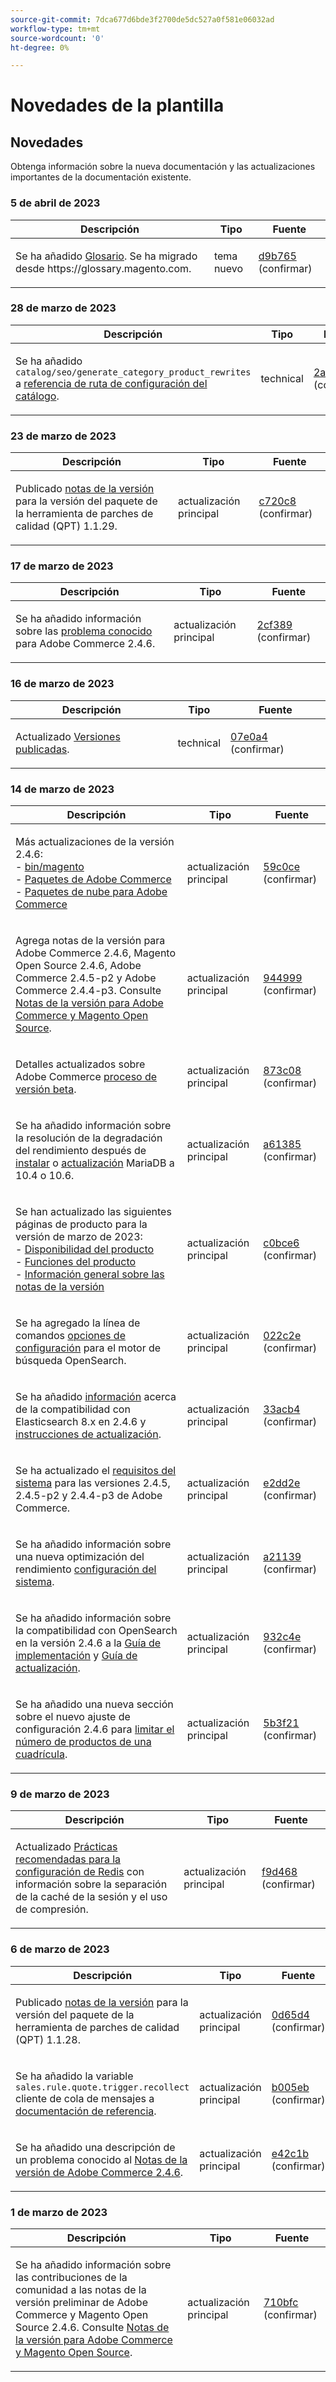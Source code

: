 ```yaml
---
source-git-commit: 7dca677d6bde3f2700de5dc527a0f581e06032ad
workflow-type: tm+mt
source-wordcount: '0'
ht-degree: 0%

---
```

# Novedades de la plantilla

## Novedades

Obtenga información sobre la nueva documentación y las actualizaciones importantes de la documentación existente.

### 5 de abril de 2023

<table style="table-layout:auto;">
  <thead>
    <tr>
      <th>Descripción</th>
      <th>Tipo</th>
      <th>Fuente</th>
    </tr>
  </thead>
  <tbody>
    <tr>
      <td><p>Se ha añadido <a href="https://experienceleague.adobe.com/docs/commerce-operations/operational-playbook/glossary.html">Glosario</a>. Se ha migrado desde https://glossary.magento.com.</p>
</td>
      <td>tema nuevo</td>
      <td><a href="https://github.com/AdobeDocs/commerce-operations.en/commit/d9b7659e5d4c3770956f0c2a96e5c97a3dc2af19">d9b765</a> (confirmar)</td>
    </tr>
  </tbody>
</table><!-- date_group -->

### 28 de marzo de 2023

<table style="table-layout:auto;">
  <thead>
    <tr>
      <th>Descripción</th>
      <th>Tipo</th>
      <th>Fuente</th>
    </tr>
  </thead>
  <tbody>
    <tr>
      <td><p>Se ha añadido <code class="language-plaintext highlighter-rouge">catalog/seo/generate_category_product_rewrites</code> a <a href="https://experienceleague.adobe.com/docs/commerce-operations/configuration-guide/paths/config-reference-catalog.html">referencia de ruta de configuración del catálogo</a>.</p>
</td>
      <td>technical</td>
      <td><a href="https://github.com/AdobeDocs/commerce-operations.en/commit/2a93d4cdbf6ad59f1bf1bd0e4f89bdefb84652a8">2a93d4</a> (confirmar)</td>
    </tr>
  </tbody>
</table>

### 23 de marzo de 2023

<table style="table-layout:auto;">
  <thead>
    <tr>
      <th>Descripción</th>
      <th>Tipo</th>
      <th>Fuente</th>
    </tr>
  </thead>
  <tbody>
    <tr>
      <td><p>Publicado <a href="https://experienceleague.adobe.com/docs/commerce-operations/tools/quality-patches-tool/release-notes.html">notas de la versión</a> para la versión del paquete de la herramienta de parches de calidad (QPT) 1.1.29.</p>
</td>
      <td>actualización principal</td>
      <td><a href="https://github.com/AdobeDocs/commerce-operations.en/commit/c720c867eecfce0ba584da55aefd8f09ccb3b9f6">c720c8</a> (confirmar)</td>
    </tr>
  </tbody>
</table>

### 17 de marzo de 2023

<table style="table-layout:auto;">
  <thead>
    <tr>
      <th>Descripción</th>
      <th>Tipo</th>
      <th>Fuente</th>
    </tr>
  </thead>
  <tbody>
    <tr>
      <td><p>Se ha añadido información sobre las <a href="https://experienceleague.adobe.com/docs/commerce-operations/release/notes/adobe-commerce/2-4-6.html#known-issue">problema conocido</a> para Adobe Commerce 2.4.6.</p>
</td>
      <td>actualización principal</td>
      <td><a href="https://github.com/AdobeDocs/commerce-operations.en/commit/2cf389ad5aaa198cdffb0a32adab3774a613bdc1">2cf389</a> (confirmar)</td>
    </tr>
  </tbody>
</table>

### 16 de marzo de 2023

<table style="table-layout:auto;">
  <thead>
    <tr>
      <th>Descripción</th>
      <th>Tipo</th>
      <th>Fuente</th>
    </tr>
  </thead>
  <tbody>
    <tr>
      <td><p>Actualizado <a href="https://experienceleague.adobe.com/docs/commerce-operations/release/versions.html&lt;br/&gt;">Versiones publicadas</a>.</p>
</td>
      <td>technical</td>
      <td><a href="https://github.com/AdobeDocs/commerce-operations.en/commit/07e0a497aec1f4fc5d0ce7226b4406ef756e8359">07e0a4</a> (confirmar)</td>
    </tr>
  </tbody>
</table>

### 14 de marzo de 2023

<table style="table-layout:auto;">
  <thead>
    <tr>
      <th>Descripción</th>
      <th>Tipo</th>
      <th>Fuente</th>
    </tr>
  </thead>
  <tbody>
    <tr>
      <td><p>Más actualizaciones de la versión 2.4.6:<br />- <a href="https://experienceleague.adobe.com/docs/commerce-operations_en/reference/commerce-on-premises.html">bin/magento</a><br />- <a href="https://experienceleague.adobe.com/docs/commerce-operations/release/packages/adobe-commerce.html">Paquetes de Adobe Commerce</a><br />- <a href="https://experienceleague.adobe.com/docs/commerce-operations/release/packages/cloud.html">Paquetes de nube para Adobe Commerce</a></p>
</td>
      <td>actualización principal</td>
      <td><a href="https://github.com/AdobeDocs/commerce-operations.en/commit/59c0cefdd63d2774ac0cfdee52d9f6fc916e7f88">59c0ce</a> (confirmar)</td>
    </tr>
    <tr>
      <td><p>Agrega notas de la versión para Adobe Commerce 2.4.6, Magento Open Source 2.4.6, Adobe Commerce 2.4.5-p2 y Adobe Commerce 2.4.4-p3.  Consulte <a href="https://experienceleague.adobe.com/docs/commerce-operations/release/notes/overview.html">Notas de la versión para Adobe Commerce y Magento Open Source</a>.</p>
</td>
      <td>actualización principal</td>
      <td><a href="https://github.com/AdobeDocs/commerce-operations.en/commit/944999e0a935faacd5d1ac812d8dc8af566f9396">944999</a> (confirmar)</td>
    </tr>
    <tr>
      <td><p>Detalles actualizados sobre Adobe Commerce <a href="https://experienceleague.adobe.com/docs/commerce-operations/release/beta-program.html">proceso de versión beta</a>.</p>
</td>
      <td>actualización principal</td>
      <td><a href="https://github.com/AdobeDocs/commerce-operations.en/commit/873c08d75c8bd95490eca29b088ef48aa133acbf">873c08</a> (confirmar)</td>
    </tr>
    <tr>
      <td><p>Se ha añadido información sobre la resolución de la degradación del rendimiento después de <a href="https://experienceleague.adobe.com/docs/commerce-operations/installation-guide/prerequisites/database-server/mysql.html">instalar</a> o <a href="https://experienceleague.adobe.com/docs/commerce-operations/upgrade-guide/prepare/prerequisites.html">actualización</a> MariaDB a 10.4 o 10.6.</p>
</td>
      <td>actualización principal</td>
      <td><a href="https://github.com/AdobeDocs/commerce-operations.en/commit/a6138555bbe87700be0a74d03c921b4beb741cf2">a61385</a> (confirmar)</td>
    </tr>
    <tr>
      <td><p>Se han actualizado las siguientes páginas de producto para la versión de marzo de 2023:<br />- <a href="https://experienceleague.adobe.com/docs/commerce-operations/release/product-availability.html">Disponibilidad del producto</a><br />- <a href="https://experienceleague.adobe.com/docs/commerce-operations/release/features.html">Funciones del producto</a><br />- <a href="https://experienceleague.adobe.com/docs/commerce-operations/release/notes/overview.html">Información general sobre las notas de la versión</a></p>
</td>
      <td>actualización principal</td>
      <td><a href="https://github.com/AdobeDocs/commerce-operations.en/commit/c0bce6b659a8334339dc929513a631262deccf7a">c0bce6</a> (confirmar)</td>
    </tr>
    <tr>
      <td><p>Se ha agregado la línea de comandos <a href="https://experienceleague.adobe.com/docs/commerce-operations/installation-guide/advanced.html">opciones de configuración</a> para el motor de búsqueda OpenSearch.</p>
</td>
      <td>actualización principal</td>
      <td><a href="https://github.com/AdobeDocs/commerce-operations.en/commit/022c2ea7384b91f863435c77f753b1a2faeb6560">022c2e</a> (confirmar)</td>
    </tr>
    <tr>
      <td><p>Se ha añadido <a href="https://experienceleague.adobe.com/docs/commerce-operations/configuration-guide/search/configure-search-engine.html">información</a> acerca de la compatibilidad con Elasticsearch 8.x en 2.4.6 y <a href="https://experienceleague.adobe.com/docs/commerce-operations/upgrade-guide/prepare/prerequisites.html">instrucciones de actualización</a>.</p>
</td>
      <td>actualización principal</td>
      <td><a href="https://github.com/AdobeDocs/commerce-operations.en/commit/33acb41735d5669008ae6ddf6c971062a0dbf158">33acb4</a> (confirmar)</td>
    </tr>
    <tr>
      <td><p>Se ha actualizado el <a href="https://experienceleague.adobe.com/docs/commerce-operations/installation-guide/system-requirements.html">requisitos del sistema</a> para las versiones 2.4.5, 2.4.5-p2 y 2.4.4-p3 de Adobe Commerce.</p>
</td>
      <td>actualización principal</td>
      <td><a href="https://github.com/AdobeDocs/commerce-operations.en/commit/e2dd2e7e57ec0ef25356b2ad3bebfa2ce187c863">e2dd2e</a> (confirmar)</td>
    </tr>
    <tr>
      <td><p>Se ha añadido información sobre una nueva optimización del rendimiento <a href="https://experienceleague.adobe.com/docs/commerce-operations/performance-best-practices/configuration.html#customer-segments-validation">configuración del sistema</a>.</p>
</td>
      <td>actualización principal</td>
      <td><a href="https://github.com/AdobeDocs/commerce-operations.en/commit/a211392b4254b29a7981794f8c6632c2db127039">a21139</a> (confirmar)</td>
    </tr>
    <tr>
      <td><p>Se ha añadido información sobre la compatibilidad con OpenSearch en la versión 2.4.6 a la <a href="https://experienceleague.adobe.com/docs/commerce-operations/implementation-playbook/overview.html">Guía de implementación</a> y <a href="https://experienceleague.adobe.com/docs/commerce-operations/upgrade-guide/overview.html">Guía de actualización</a>.</p>
</td>
      <td>actualización principal</td>
      <td><a href="https://github.com/AdobeDocs/commerce-operations.en/commit/932c4e580349b95270ba30c01ce523bd1e462875">932c4e</a> (confirmar)</td>
    </tr>
    <tr>
      <td><p>Se ha añadido una nueva sección sobre el nuevo ajuste de configuración 2.4.6 para <a href="https://experienceleague.adobe.com/docs/commerce-operations/performance-best-practices/configuration.html#limit-number-of-products-in-grid">limitar el número de productos de una cuadrícula</a>.</p>
</td>
      <td>actualización principal</td>
      <td><a href="https://github.com/AdobeDocs/commerce-operations.en/commit/5b3f2153504d89d2f3b0196bf99a9c08633e84b2">5b3f21</a> (confirmar)</td>
    </tr>
  </tbody>
</table>

### 9 de marzo de 2023

<table style="table-layout:auto;">
  <thead>
    <tr>
      <th>Descripción</th>
      <th>Tipo</th>
      <th>Fuente</th>
    </tr>
  </thead>
  <tbody>
    <tr>
      <td><p>Actualizado <a href="https://experienceleague.adobe.com/docs/commerce-operations/implementation-playbook/best-practices/planning/redis-service-configuration.html">Prácticas recomendadas para la configuración de Redis</a> con información sobre la separación de la caché de la sesión y el uso de compresión.</p>
</td>
      <td>actualización principal</td>
      <td><a href="https://github.com/AdobeDocs/commerce-operations.en/commit/f9d46893a25569b9cb00b45ab285758b3b74b410">f9d468</a> (confirmar)</td>
    </tr>
  </tbody>
</table>

### 6 de marzo de 2023

<table style="table-layout:auto;">
  <thead>
    <tr>
      <th>Descripción</th>
      <th>Tipo</th>
      <th>Fuente</th>
    </tr>
  </thead>
  <tbody>
    <tr>
      <td><p>Publicado <a href="https://experienceleague.adobe.com/docs/commerce-operations/tools/quality-patches-tool/release-notes.html">notas de la versión</a> para la versión del paquete de la herramienta de parches de calidad (QPT) 1.1.28.</p>
</td>
      <td>actualización principal</td>
      <td><a href="https://github.com/AdobeDocs/commerce-operations.en/commit/0d65d40935b3efe09147e60252cf334b86052126">0d65d4</a> (confirmar)</td>
    </tr>
    <tr>
      <td><p>Se ha añadido la variable <code class="language-plaintext highlighter-rouge">sales.rule.quote.trigger.recollect</code> cliente de cola de mensajes a <a href="https://experienceleague.adobe.com/docs/commerce-operations/configuration-guide/message-queues/consumers.html">documentación de referencia</a>.</p>
</td>
      <td>actualización principal</td>
      <td><a href="https://github.com/AdobeDocs/commerce-operations.en/commit/b005eb39a8807147979f177a9460e45b75b7853e">b005eb</a> (confirmar)</td>
    </tr>
    <tr>
      <td><p>Se ha añadido una descripción de un problema conocido al <a href="https://experienceleague.adobe.com/docs/commerce-operations/release/notes/adobe-commerce/2-4-6.html">Notas de la versión de Adobe Commerce 2.4.6</a>.</p>
</td>
      <td>actualización principal</td>
      <td><a href="https://github.com/AdobeDocs/commerce-operations.en/commit/e42c1b78451020654f9a8c366f53f6a42e79a6e3">e42c1b</a> (confirmar)</td>
    </tr>
  </tbody>
</table>

### 1 de marzo de 2023

<table style="table-layout:auto;">
  <thead>
    <tr>
      <th>Descripción</th>
      <th>Tipo</th>
      <th>Fuente</th>
    </tr>
  </thead>
  <tbody>
    <tr>
      <td><p>Se ha añadido información sobre las contribuciones de la comunidad a las notas de la versión preliminar de Adobe Commerce y Magento Open Source 2.4.6. Consulte <a href="https://experienceleague.adobe.com/docs/commerce-operations/release/notes/overview.html">Notas de la versión para Adobe Commerce y Magento Open Source</a>.</p>
</td>
      <td>actualización principal</td>
      <td><a href="https://github.com/AdobeDocs/commerce-operations.en/commit/710bfc501d63a7e0c3b41bd2a56d8d1d5cd27d53">710bfc</a> (confirmar)</td>
    </tr>
  </tbody>
</table><!-- date_group --><!-- month_group --><!-- year_group -->
